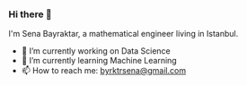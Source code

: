 ### Hi there 👋 
I'm Sena Bayraktar, a mathematical engineer living in Istanbul.

- 🔭 I’m currently working on Data Science
- 🌱 I’m currently learning Machine Learning
- 📫 How to reach me: byrktrsena@gmail.com


<!--
**SenaByrktr/SenaByrktr** is a ✨ _special_ ✨ repository because its `README.md` (this file) appears on your GitHub profile.

Here are some ideas to get you started:

- 🔭 I’m currently working on ...
- 👯 I’m looking to collaborate on ...
- 🤔 I’m looking for help with ...
- 💬 Ask me about ...
- 😄 Pronouns: ...
- ⚡ Fun fact: ...
-->
